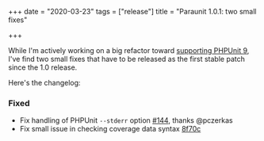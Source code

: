 +++
date = "2020-03-23"
tags = ["release"]
title = "Paraunit 1.0.1: two small fixes"

+++

While I'm actively working on a big refactor toward [supporting PHPUnit 9](https://github.com/facile-it/paraunit/pull/149), I've find two small fixes that have to be released as the first stable patch since the 1.0 release.

Here's the changelog:

### Fixed
 * Fix handling of PHPUnit `--stderr` option [#144](https://github.com/facile-it/paraunit/pull/144), thanks @pczerkas
 * Fix small issue in checking coverage data syntax [8f70c](https://github.com/facile-it/paraunit/commit/8f70c479adf266ccec59103b20895c02ac7ef4c3)
